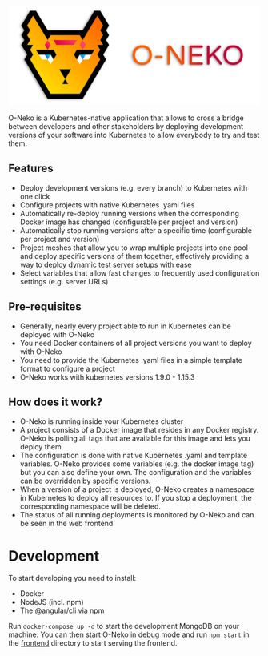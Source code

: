 ![O-NEKO](oneko.png)

O-Neko is a Kubernetes-native application that allows to cross a bridge between developers and other stakeholders by deploying 
development versions of your software into Kubernetes to allow everybody to try and test them.

## Features

* Deploy development versions (e.g. every branch) to Kubernetes with one click
* Configure projects with native Kubernetes .yaml files
* Automatically re-deploy running versions when the corresponding Docker image has changed (configurable per project and version)
* Automatically stop running versions after a specific time (configurable per project and version)
* Project meshes that allow you to wrap multiple projects into one pool and deploy specific versions of them together,
effectively providing a way to deploy dynamic test server setups with ease
* Select variables that allow fast changes to frequently used configuration settings (e.g. server URLs)

## Pre-requisites

* Generally, nearly every project able to run in Kubernetes can be deployed with O-Neko
* You need Docker containers of all project versions you want to deploy with O-Neko
* You need to provide the Kubernetes .yaml files in a simple template format to configure a project
* O-Neko works with kubernetes versions 1.9.0 - 1.15.3

## How does it work?

* O-Neko is running inside your Kubernetes cluster
* A project consists of a Docker image that resides in any Docker registry. O-Neko is polling all tags that are available for this image and lets you deploy them.
* The configuration is done with native Kubernetes .yaml and template variables. O-Neko provides some variables (e.g. the docker image tag) but you can also define your own. The configuration and the variables can be overridden by specific versions.
* When a version of a project is deployed, O-Neko creates a namespace in Kubernetes to deploy all resources to. If you stop a deployment, the corresponding namespace will be deleted.
* The status of all running deployments is monitored by O-Neko and can be seen in the web frontend

# Development

To start developing you need to install:

* Docker
* NodeJS (incl. npm)
* The @angular/cli via npm

Run `docker-compose up -d` to start the development MongoDB on your machine. You can then start O-Neko in debug mode and run `npm start` in the [frontend](./frontend) directory to start serving the frontend.